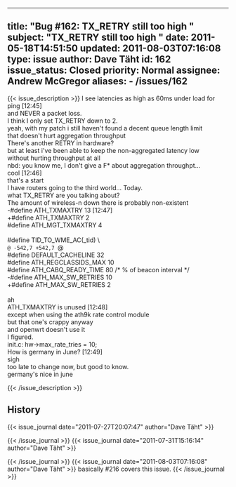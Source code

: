 
---
title: "Bug #162: TX_RETRY still too high "
subject: "TX_RETRY still too high "
date: 2011-05-18T14:51:50
updated: 2011-08-03T07:16:08
type: issue
author: Dave Täht
id: 162
issue_status: Closed
priority: Normal
assignee: Andrew McGregor
aliases:
    - /issues/162
---

{{< issue_description >}}
<dtaht> I see latencies as high as 60ms under load for ping \[12:45\]\
<dtaht> and NEVER a packet loss.\
<dtaht> I think I only set TX\_RETRY down to 2.\
<nbd> yeah, with my patch i still haven't found a decent queue length
limit\
that doesn't hurt aggregation throughput\
<dtaht> There's another RETRY in hardware?\
<nbd> but at least i've been able to keep the non-aggregated latency
low\
without hurting throughput at all\
<dtaht> nbd: you know me, I don't give a F\* about aggregation
throughpt...\
<dtaht> cool \[12:46\]\
<dtaht> that's a start\
<dtaht> I have routers going to the third world... Today.\
<nbd> what TX\_RETRY are you talking about?\
<dtaht> The amount of wireless-n down there is probably non-existent\
<dtaht> -\#define ATH\_TXMAXTRY 13 \[12:47\]\
<dtaht> +\#define ATH\_TXMAXTRY 2\
<dtaht> \#define ATH\_MGT\_TXMAXTRY 4\
<dtaht>\
<dtaht> \#define TID\_TO\_WME\_AC(\_tid) \\\
<dtaht> `@ -542,7 +542,7 `@\
<dtaht> \#define DEFAULT\_CACHELINE 32\
<dtaht> \#define ATH\_REGCLASSIDS\_MAX 10\
<dtaht> \#define ATH\_CABQ\_READY\_TIME 80 /\* % of beacon interval \*/\
<dtaht> -\#define ATH\_MAX\_SW\_RETRIES 10\
<dtaht> +\#define ATH\_MAX\_SW\_RETRIES 2\
<dtaht>\
<nbd> ah\
<nbd> ATH\_TXMAXTRY is unused \[12:48\]\
<nbd> except when using the ath9k rate control module\
<nbd> but that one's crappy anyway\
<nbd> and openwrt doesn't use it\
<dtaht> I figured.\
<nbd> init.c: hw-&gt;max\_rate\_tries = 10;\
<dtaht> How is germany in June? \[12:49\]\
<dtaht> sigh\
<dtaht> too late to change now, but good to know.\
<nbd> germany's nice in june


{{< /issue_description >}}

## History
{{< issue_journal date="2011-07-27T20:07:47" author="Dave Täht" >}}

{{< /issue_journal >}}
{{< issue_journal date="2011-07-31T15:16:14" author="Dave Täht" >}}

{{< /issue_journal >}}
{{< issue_journal date="2011-08-03T07:16:08" author="Dave Täht" >}}
basically \#216 covers this issue.
{{< /issue_journal >}}

